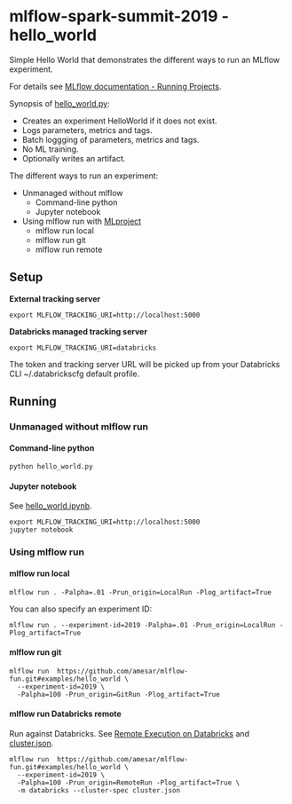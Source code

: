 
# mlflow-spark-summit-2019 - hello_world

Simple Hello World that demonstrates the different ways to run an MLflow experiment.

For details see [MLflow documentation - Running Projects](https://mlflow.org/docs/latest/projects.html#running-projects).

Synopsis of [hello_world.py](hello_world.py):
* Creates an experiment HelloWorld if it does not exist. 
* Logs parameters, metrics and tags.
* Batch loggging of parameters, metrics and tags.
* No ML training.
* Optionally writes an artifact.

The different ways to run an experiment:
* Unmanaged without mlflow
  * Command-line python
  * Jupyter notebook
* Using mlflow run with [MLproject](MLproject)
  * mlflow run local
  * mlflow run git
  * mlflow run remote

## Setup

**External tracking server**
```
export MLFLOW_TRACKING_URI=http://localhost:5000
```

**Databricks managed tracking server**
```
export MLFLOW_TRACKING_URI=databricks
```
The token and tracking server URL will be picked up from your Databricks CLI ~/.databrickscfg default profile.

## Running

### Unmanaged without mlflow run
#### Command-line python
```
python hello_world.py
```

#### Jupyter notebook
See [hello_world.ipynb](hello_world.ipynb).
```
export MLFLOW_TRACKING_URI=http://localhost:5000
jupyter notebook
```

### Using mlflow run

#### mlflow run local
```
mlflow run . -Palpha=.01 -Prun_origin=LocalRun -Plog_artifact=True
```
You can also specify an experiment ID:
```
mlflow run . --experiment-id=2019 -Palpha=.01 -Prun_origin=LocalRun -Plog_artifact=True
```

#### mlflow run git
```
mlflow run  https://github.com/amesar/mlflow-fun.git#examples/hello_world \
  --experiment-id=2019 \
  -Palpha=100 -Prun_origin=GitRun -Plog_artifact=True
```
#### mlflow run Databricks remote
Run against Databricks. See [Remote Execution on Databricks](https://mlflow.org/docs/latest/projects.html#run-an-mlflow-project-on-databricks) and [cluster.json](cluster.json).
```
mlflow run  https://github.com/amesar/mlflow-fun.git#examples/hello_world \
  --experiment-id=2019 \
  -Palpha=100 -Prun_origin=RemoteRun -Plog_artifact=True \
  -m databricks --cluster-spec cluster.json
```
